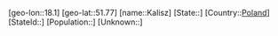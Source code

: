 ﻿---
location: [51.77,18.1]
type: City
tags:
- geo/City


SpocWebEntityId: 31266
isDeleted: false
confidential: public

---
[geo-lon::18.1]
[geo-lat::51.77]
[name::Kalisz]
[State::]
[Country::[Poland](geo/Continent/Europe/Poland.md)]
[StateId::]
[Population::]
[Unknown::]

